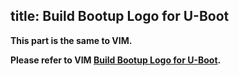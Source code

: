 title: Build Bootup Logo for U-Boot
---

**This part is the same to VIM.**

**Please refer to VIM [Build Bootup Logo for U-Boot](/vim/BuildBootLogoForUboot.html).**

